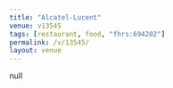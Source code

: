 ```yaml
---
title: "Alcatel-Lucent"
venue: v13545
tags: [restaurant, food, "fhrs:694202"]
permalink: /v/13545/
layout: venue
---
```

null
